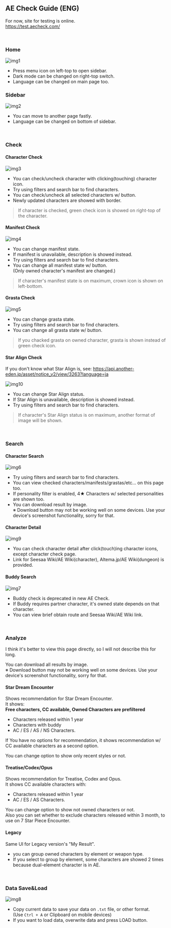 ## AE Check Guide (ENG)
For now, site for testing is online.   
https://test.aecheck.com/

<br>

### Home
![img1]
- Press menu icon on left-top to open sidebar.
- Dark mode can be changed on right-top switch.
- Language can be changed on main page too.

### Sidebar
![img2]
- You can move to another page fastly.
- Language can be changed on bottom of sidebar.

<br>

### Check 

#### Character Check
![img3]
- You can check/uncheck character with clicking(touching) character icon.
- Try using filters and search bar to find characters.
- You can check/uncheck all selected characters w/ button.
- Newly updated characters are showed with border.

> If character is checked, green check icon is showed on right-top of the character.   
 

#### Manifest Check
![img4]
- You can change manifest state.
- If manifest is unavailable, description is showed instead.
- Try using filters and search bar to find characters.
- You can change all manifest state w/ button.   
(Only owned character's manifest are changed.)

> If character's manifest state is on maximum, crown icon is shown on left-bottom.

#### Grasta Check
![img5]
- You can change grasta state.
- Try using filters and search bar to find characters.
- You can change all grasta state w/ button.   

> If you chacked grasta on owned character, grasta is shown instead of green check icon.

#### Star Align Check
If you don't know what Star Align is, see: https://api.another-eden.jp/asset/notice_v2/view/3263?language=ja

![img10]
- You can change Star Align status.
- If Star Align is unavailable, description is showed instead.
- Try using filters and search bar to find characters.

> If character's Star Align status is on maximum, another format of image will be shown.

<br>

### Search
 
#### Character Search
![img6]
- Try using filters and search bar to find characters.
- You can view checked characters/manifests/grastas/etc... on this page too.
- If personality filter is enabled, 4★ Characters w/ selected personalities are shown too.
- You can download result by image.   
※ Download button may not be working well on some devices. Use your device's screenshot functionality, sorry for that.

#### Character Detail
![img9]
- You can check character detail after click(touch)ing character icons, except character check page.
- Link for Seesaa Wiki/AE Wiki(character), Altema.jp/AE Wiki(dungeon) is provided.

#### Buddy Search
![img7]
- Buddy check is deprecated in new AE Check.
- If Buddy requires partner character, it's owned state depends on that character.
- You can view brief obtain route and Seesaa Wiki/AE Wiki link.
 
<br>

### Analyze
I think it's better to view this page directly, so I will not describe this for long.

You can download all results by image.   
※ Download button may not be working well on some devices. Use your device's screenshot functionality, sorry for that.

#### Star Dream Encounter
Shows recommendation for Star Dream Encounter.   
It shows:   
**Free characters, CC available, Owned Characters are prefiltered**
- Characters released within 1 year
- Characters with buddy
- AC / ES / AS / NS Characters.

If You have no options for recommendation,
it shows recommendation w/ CC available characters as a second option.

You can change option to show only recent styles or not.

#### Treatise/Codex/Opus
Shows recommendation for Treatise, Codex and Opus.   
It shows CC available characters with:   
- Characters released within 1 year
- AC / ES / AS Characters.

You can change option to show not owned characters or not.   
Also you can set whether to exclude characters released within 3 month, to use on 7 Star Piece Encounter.

#### Legacy
Same UI for Legacy version's "My Result".
- you can group owned characters by element or weapon type.
- If you select to group by element, some characters are showed 2 times because dual-element character is in AE.

<br>

### Data Save&Load
![img8]
- Copy current data to save your data on `.txt` file, or other format.   
(Use `Ctrl + A` or Clipboard on mobile devices)
- If you want to load data, overwrite data and press LOAD button.



[img1]: ../image/guide1.png
[img2]: ../image/guide2.png
[img3]: ../image/guide3.png
[img4]: ../image/guide4.png
[img5]: ../image/guide5.png
[img6]: ../image/guide6.png
[img7]: ../image/guide7.png
[img8]: ../image/guide8.png
[img9]: ../image/guide9.png
[img10]: ../image/guide10.png
